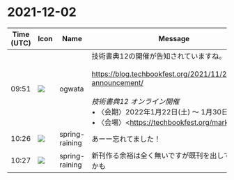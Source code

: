 # 2021-12-02

|Time (UTC)|Icon|Name|Message|
|---|---|---|---|
|09:51|![](https://avatars.slack-edge.com/2019-11-22/845042642576_070441337abaca9fb7b3_72.png)|ogwata|技術書典12の開催が告知されていますね。<br><br><https://blog.techbookfest.org/2021/11/21/tbf12-announcement/><br><br>*技術書典12 オンライン開催*<br>• 〈会期〉2022年1月22日(土) 〜 1月30日(日)<br>• 〈会場〉<https://techbookfest.org/market/|技術書典オンラインマーケット><br>今度はオンライン開催のみなのですね。<br><blockquote>こんにちは、技術書典のお知らせ担当 @mochikoAsTechです。 今年の夏は、技術に出会えるオンライン＆オフラインイベントに参加しよう！ 技術書典12の開催が決定しました！2022年1月22日(土) 〜 1月30日(日)の9日間、技術書オンリーイベントの「技術書典12」を、技術書典オンラインマーケットにて開催いたします。 技術書典12 オンライン開催 〈会期〉2022年1月22日(土) 〜</blockquote><br><blockquote>技術書典のオンラインマーケットです！推しの技術書を買って応援しよう！</blockquote>|
|10:26|![](https://secure.gravatar.com/avatar/1ac180f0868137292905c311b5fff781.jpg?s=72&d=https%3A%2F%2Fa.slack-edge.com%2Fdf10d%2Fimg%2Favatars%2Fava_0021-72.png)|spring-raining|あーー忘れてました！|
|10:27|![](https://secure.gravatar.com/avatar/1ac180f0868137292905c311b5fff781.jpg?s=72&d=https%3A%2F%2Fa.slack-edge.com%2Fdf10d%2Fimg%2Favatars%2Fava_0021-72.png)|spring-raining|新刊作る余裕は全く無いですが既刊を出しても良いかも|

